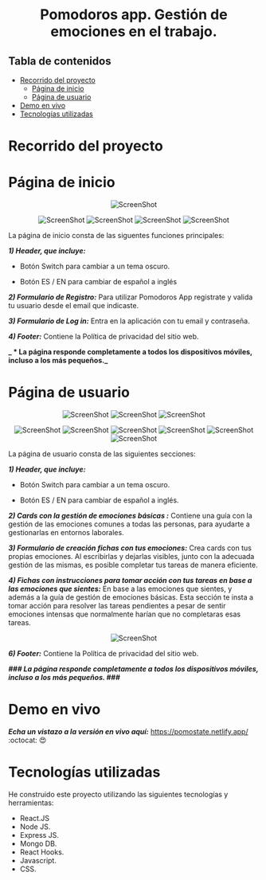 <h1 align="center">
  Pomodoros app. Gestión de emociones en el trabajo.
</h1>

## Tabla de contenidos

- [Recorrido del proyecto](#Recorrido-del-proyecto)
  - [Página de inicio](#Página-de-inicio)
  - [Página de usuario ](#Página-de-usuario)
- [Demo en vivo](#Demo-en-vivo)
- [Tecnologías utilizadas](#Tecnologías-utilizadas)

# Recorrido del proyecto

# Página de inicio

<div align="center"><a name="menu"></a>

![ScreenShot](/public/capturas-readme-pomodoros/9-Registro-con-email-y-password.png)

![ScreenShot](/public/capturas-readme-pomodoros/10-Te-hemos-enviado-un-email.png)
![ScreenShot](/public/capturas-readme-pomodoros/11-valida-tu-email-.png)
![ScreenShot](/public/capturas-readme-pomodoros/13-email-validado.png)
![ScreenShot](/public/capturas-readme-pomodoros/33-entry.png)

</div>

La página de inicio consta de las siguentes funciones principales:

**_1) Header, que incluye:_**

- Botón Switch para cambiar a un tema oscuro.

- Botón ES / EN para cambiar de español a inglés

**_2) Formulario de Registro:_**
Para utilizar Pomodoros App registrate y valida tu usuario desde el email que indicaste.

**_3) Formulario de Log in:_**
Entra en la aplicación con tu email y contraseña.

**_4) Footer:_**
Contiene la Política de privacidad del sitio web.

**_ \* La página responde completamente a todos los dispositivos móviles, incluso a los más pequeños._**

# Página de usuario

<div align="center"><a name="menu"></a>

![ScreenShot](/public/capturas-readme-pomodoros/16-tristeza.png)
![ScreenShot](/public/capturas-readme-pomodoros/17-alegria.png)
![ScreenShot](/public/capturas-readme-pomodoros/28-emotions-english.png)

![ScreenShot](/public/capturas-readme-pomodoros/30-formulario-cards.png)
![ScreenShot](/public/capturas-readme-pomodoros/21-describe-emocion.png)
![ScreenShot](/public/capturas-readme-pomodoros/23-emociones-descritas.png)
![ScreenShot](/public/capturas-readme-pomodoros/25-editar-emocion-ejem.png)
![ScreenShot](/public/capturas-readme-pomodoros/26-emocion-editada.png)
![ScreenShot](/public/capturas-readme-pomodoros/27-toma-accion.png)

</div>

La página de usuario consta de las siguientes secciones:

**_1) Header, que incluye:_**

- Botón Switch para cambiar a un tema oscuro.

- Botón ES / EN para cambiar de español a inglés.

**_2) Cards con la gestión de emociones básicas :_**
Contiene una guía con la gestión de las emociones comunes a todas las personas, para ayudarte a gestionarlas en entornos laborales.

**_3) Formulario de creación fichas con tus emociones:_**
Crea cards con tus propias emociones. Al escribirlas y dejarlas visibles, junto con la adecuada gestión de las mismas, es posible completar tus tareas de manera eficiente.

**_4) Fichas con instrucciones para tomar acción con tus tareas en base a las emociones que sientes:_**
En base a las emociones que sientes, y además a la guía de gestión de emociones básicas. Esta sección te insta a tomar acción para resolver las tareas pendientes a pesar de sentir emociones intensas que normalmente harían que no completaras esas tareas.

<div align="center"><a name="menu"></a>

![ScreenShot](/public/images/readme/14.jpg)

</div>

**_6) Footer:_**
Contiene la Política de privacidad del sitio web.

**_### La página responde completamente a todos los dispositivos móviles, incluso a los más pequeños. ###_**

# Demo en vivo

**_Echa un vistazo a la versión en vivo aquí:_** https://pomostate.netlify.app/ :octocat: :heart_eyes:

# Tecnologías utilizadas

He construido este proyecto utilizando las siguientes tecnologías y herramientas:

- React.JS
- Node JS.
- Express JS.
- Mongo DB.
- React Hooks.
- Javascript.
- CSS.
